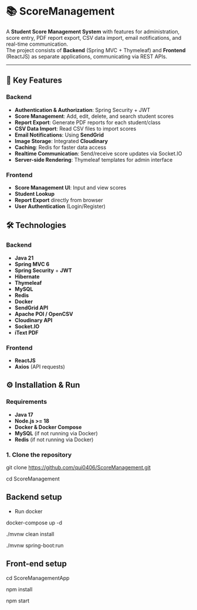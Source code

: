# 📚 ScoreManagement

A **Student Score Management System** with features for administration, score entry, PDF report export, CSV data import, email notifications, and real-time communication.  
The project consists of **Backend** (Spring MVC + Thymeleaf) and **Frontend** (ReactJS) as separate applications, communicating via REST APIs.


---

## 🚀 Key Features

### Backend
- **Authentication & Authorization**: Spring Security + JWT
- **Score Management**: Add, edit, delete, and search student scores
- **Report Export**: Generate PDF reports for each student/class
- **CSV Data Import**: Read CSV files to import scores
- **Email Notifications**: Using **SendGrid**
- **Image Storage**: Integrated **Cloudinary**
- **Caching**: Redis for faster data access
- **Realtime Communication**: Send/receive score updates via Socket.IO
- **Server-side Rendering**: Thymeleaf templates for admin interface

### Frontend
- **Score Management UI**: Input and view scores
- **Student Lookup**
- **Report Export** directly from browser
- **User Authentication** (Login/Register)


## 🛠 Technologies

### Backend
- **Java 21**
- **Spring MVC 6**
- **Spring Security** + **JWT**
- **Hibernate**
- **Thymeleaf**
- **MySQL**
- **Redis**
- **Docker**
- **SendGrid API**
- **Apache POI / OpenCSV**
- **Cloudinary API**
- **Socket.IO**
- **iText PDF**

### Frontend
- **ReactJS**
- **Axios** (API requests)


## ⚙️ Installation & Run

### Requirements
- **Java 17**
- **Node.js >= 18**
- **Docker & Docker Compose**
- **MySQL** (if not running via Docker)
- **Redis** (if not running via Docker)

### 1. Clone the repository

git clone https://github.com/qui0406/ScoreManagement.git

cd ScoreManagement

## Backend setup
- Run docker
  
docker-compose up -d

./mvnw clean install

./mvnw spring-boot:run

## Front-end setup

cd ScoreManagementApp

npm install

npm start
